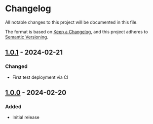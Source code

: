 # Changelog
All notable changes to this project will be documented in this file.

The format is based on [Keep a Changelog](https://keepachangelog.com/en/1.0.0/),
and this project adheres to [Semantic Versioning](https://semver.org/spec/v2.0.0.html).

## [1.0.1] - 2024-02-21
### Changed
- First test deployment via CI

## [1.0.0] - 2024-02-20
### Added
- Initial release

[1.0.1]: https://github.com/Skycoder42/wear_tasks/compare/v1.0.0...v1.0.1
[1.0.0]: https://github.com/Skycoder42/wear_tasks/releases/tag/v1.0.0
